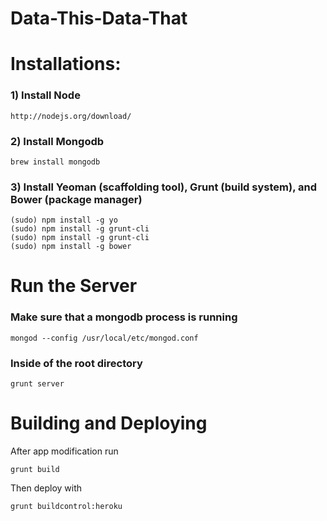 Data-This-Data-That
===================

<h1> Installations: </h1>

<h3>1) Install Node</h3>

    http://nodejs.org/download/
    
<h3>2) Install Mongodb</h3>

    brew install mongodb
    
<h3>3) Install Yeoman (scaffolding tool), Grunt (build system), and Bower (package manager)</h3>

    (sudo) npm install -g yo
    (sudo) npm install -g grunt-cli
    (sudo) npm install -g grunt-cli
    (sudo) npm install -g bower

<h1> Run the Server </h1>
    
<h3> Make sure that a mongodb process is running </h3>

    mongod --config /usr/local/etc/mongod.conf
    
<h3> Inside of the root directory </h3>

    grunt server

<h1> Building and Deploying </h1>

After app modification run

	grunt build
	
Then deploy with

	grunt buildcontrol:heroku
